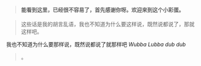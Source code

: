 > #### 能看到这里，已经很不容易了，首先感谢你呀。欢迎来到这个小彩蛋。

>这些话是我的胡言乱语，我也不知道为什么要这样说，既然说都说了，那就这样吧。

我也不知道为什么要那样说，既然说都说了就那样吧
*Wubba Lubba dub dub*
>。
